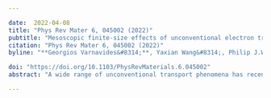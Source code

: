```yaml
---

date:  2022-04-08
title: "Phys Rev Mater 6, 045002 (2022)"
pubtitle: "Mesoscopic finite-size effects of unconventional electron transport in PdCoO2"
citation: "Phys Rev Mater 6, 045002 (2022)"
byline: "**Georgios Varnavides&#8314;**, Yaxian Wang&#8314;, Philip J.W. Moll, Polina Anikeeva, Prineha Narang"

doi: "https://doi.org/10.1103/PhysRevMaterials.6.045002"
abstract: "A wide range of unconventional transport phenomena has recently been observed in single-crystal delafossite metals. Here, we present a theoretical framework to elucidate electron transport using a combination of first-principles calculations and numerical modeling of the anisotropic Boltzmann transport equation. Using PdCoO2 as a model system, we study different microscopic electron and phonon scattering mechanisms and establish the mean free path hierarchy of quasiparticles at different temperatures. We treat the anisotropic Fermi surface explicitly to numerically obtain experimentally-accessible transport observables, which bridge between the “diffusive,” “ballistic,” and “hydrodynamic” transport regime limits. We illustrate that the distinction between the “quasiballistic” and “quasihydrodynamic” regimes is challenging and often needs to be quantitative in nature. From first-principles calculations, we populate the resulting transport regime plots and demonstrate how the Fermi surface orientation adds complexity to the observed transport signatures in micrometer-scale devices. Our work provides key insights into microscopic interaction mechanisms on open hexagonal Fermi surfaces and establishes their connection to the macroscopic electron transport in finite-size channels."

---
```



